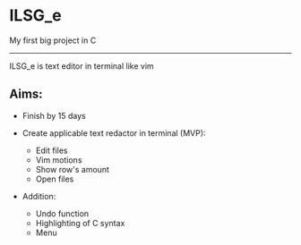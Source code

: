 # ILSG_e

My first big project in C 

---

ILSG_e is text editor in terminal like vim

## Aims:
- Finish by 15 days
- Create applicable text redactor in terminal (MVP):
    - Edit files
    - Vim motions
    - Show row's amount
    - Open files


- Addition:
    - Undo function
    - Highlighting of C syntax
    - Menu
